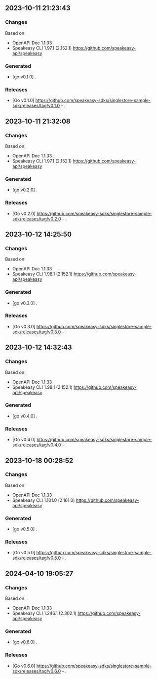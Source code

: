 

## 2023-10-11 21:23:43
### Changes
Based on:
- OpenAPI Doc 1.1.33 
- Speakeasy CLI 1.97.1 (2.152.1) https://github.com/speakeasy-api/speakeasy
### Generated
- [go v0.1.0] .
### Releases
- [Go v0.1.0] https://github.com/speakeasy-sdks/singlestore-sample-sdk/releases/tag/v0.1.0 - .

## 2023-10-11 21:32:08
### Changes
Based on:
- OpenAPI Doc 1.1.33 
- Speakeasy CLI 1.97.1 (2.152.1) https://github.com/speakeasy-api/speakeasy
### Generated
- [go v0.2.0] .
### Releases
- [Go v0.2.0] https://github.com/speakeasy-sdks/singlestore-sample-sdk/releases/tag/v0.2.0 - .

## 2023-10-12 14:25:50
### Changes
Based on:
- OpenAPI Doc 1.1.33 
- Speakeasy CLI 1.98.1 (2.152.1) https://github.com/speakeasy-api/speakeasy
### Generated
- [go v0.3.0] .
### Releases
- [Go v0.3.0] https://github.com/speakeasy-sdks/singlestore-sample-sdk/releases/tag/v0.3.0 - .

## 2023-10-12 14:32:43
### Changes
Based on:
- OpenAPI Doc 1.1.33 
- Speakeasy CLI 1.98.1 (2.152.1) https://github.com/speakeasy-api/speakeasy
### Generated
- [go v0.4.0] .
### Releases
- [Go v0.4.0] https://github.com/speakeasy-sdks/singlestore-sample-sdk/releases/tag/v0.4.0 - .

## 2023-10-18 00:28:52
### Changes
Based on:
- OpenAPI Doc 1.1.33 
- Speakeasy CLI 1.101.0 (2.161.0) https://github.com/speakeasy-api/speakeasy
### Generated
- [go v0.5.0] .
### Releases
- [Go v0.5.0] https://github.com/speakeasy-sdks/singlestore-sample-sdk/releases/tag/v0.5.0 - .

## 2024-04-10 19:05:27
### Changes
Based on:
- OpenAPI Doc 1.1.33 
- Speakeasy CLI 1.246.1 (2.302.1) https://github.com/speakeasy-api/speakeasy
### Generated
- [go v0.6.0] .
### Releases
- [Go v0.6.0] https://github.com/speakeasy-sdks/singlestore-sample-sdk/releases/tag/v0.6.0 - .